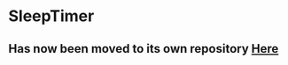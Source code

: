 # SleepTimer

## Has now been moved to its own repository [Here](https://github.com/martrewes/SleepTimer)
